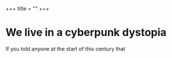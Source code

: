 +++
title = ""
+++

# We live in a cyberpunk dystopia

If you told anyone at the start of this century that 
